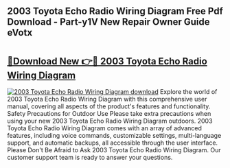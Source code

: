 ## 2003 Toyota Echo Radio Wiring Diagram Free Pdf Download - Part-y1V New Repair Owner Guide eVotx

# <h2><a href="http://dfqbneq.blite.top/?on=2003+Toyota+Echo+Radio+Wiring+Diagram">🔗Download New 👉🔴 2003 Toyota Echo Radio Wiring Diagram</a></h2>

[![2003 Toyota Echo Radio Wiring Diagram download](https://i.imgur.com/lujVjoI.png)](http://dfqbneq.blite.top/?on=2003+Toyota+Echo+Radio+Wiring+Diagram)
Explore the world of 2003 Toyota Echo Radio Wiring Diagram with this comprehensive user manual, covering all aspects of the product's features and functionality. Safety Precautions for Outdoor Use Please take extra precautions when using your new 2003 Toyota Echo Radio Wiring Diagram outdoors. 2003 Toyota Echo Radio Wiring Diagram comes with an array of advanced features, including voice commands, customizable settings, multi-language support, and automatic backups, all accessible through the user interface. Please Don't Be Afraid to Ask 2003 Toyota Echo Radio Wiring Diagram. Our customer support team is ready to answer your questions.
